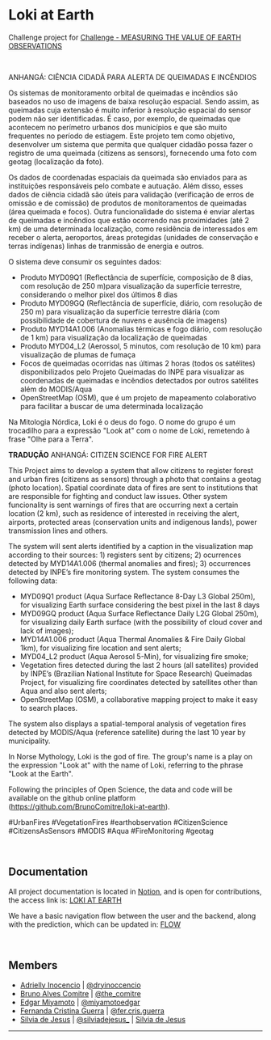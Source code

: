 # Loki at Earth

Challenge project for [Challenge - MEASURING THE VALUE OF EARTH OBSERVATIONS](https://2021.spaceappschallenge.org/challenges/statements/measuring-the-value-of-earth-observations/details) 

&nbsp;

ANHANGÁ: CIÊNCIA CIDADÃ PARA ALERTA DE QUEIMADAS E INCÊNDIOS

Os sistemas de monitoramento orbital de queimadas e incêndios são baseados no uso de imagens de baixa resolução espacial. Sendo assim, as queimadas cuja extensão é muito inferior à resolução espacial do sensor podem não ser identificadas. É  caso, por exemplo, de queimadas que acontecem no perímetro urbanos dos municípios e que são muito frequentes no período de estiagem.
Este projeto tem como objetivo, desenvolver um sistema que permita que qualquer cidadão possa fazer o registro de uma queimada (citizens as sensors), fornecendo uma foto com geotag (localização da foto).

Os dados de coordenadas espaciais da queimada são enviados para as instituições responsáveis pelo combate e autuação. Além disso, esses dados de ciência cidadã são úteis para validação (verificação de erros de omissão e de comissão) de produtos de monitoramentos de queimadas (área queimada e focos).
Outra funcionalidade do sistema é enviar alertas de queimadas e incêndios que estão ocorrendo nas proximidades (até 2 km) de uma determinada localização, como residência de interessados em receber o alerta, aeroportos, áreas protegidas (unidades de conservação e terras indígenas) linhas de tranmissão de energia e outros.

O sistema deve consumir os seguintes dados:
- Produto MYD09Q1 (Reflectância de superfície, composição de 8 dias, com resolução de 250 m)para visualização da superfície terrestre, considerando o melhor pixel dos últimos 8 dias
- Produto MYD09GQ (Reflectância de superfície, diário, com resolução de 250 m) para visualização da superfície terrestre diária (com possibilidade de cobertura de nuvens e ausência de imagens)
- Produto MYD14A1.006 (Anomalias térmicas e fogo diário, com resolução de 1 km) para visualização da localização de queimadas
- Produto MYD04_L2 (Aerossol, 5 minutos, com resolução de 10 km) para visualização de plumas de fumaça
- Focos de queimadas ocorridas nas últimas 2 horas (todos os satélites) disponibilizados pelo Projeto Queimadas do INPE para visualizar as coordenadas de queimadas e incêndios detectados por outros satélites além do MODIS/Aqua
- OpenStreetMap (OSM), que é um projeto de mapeamento colaborativo para facilitar a buscar de uma determinada localização


Na Mitologia Nórdica, Loki é o deus do fogo. O nome do grupo é um trocadilho para a expressão "Look at" com o nome de Loki, remetendo à frase "Olhe para a Terra".

****TRADUÇÃO****
ANHANGÁ: CITIZEN SCIENCE FOR FIRE ALERT

This Project aims to develop a system that allow citizens to register forest and urban fires (citizens as sensors) through a photo that contains a geotag (photo location).
Spatial coordinate data of fires are sent to institutions that are responsible for fighting and conduct law issues.
Other system funcionality is sent warnings of fires that are occurring next a certain location (2 km), such as residence of interested in receiving the alert, airports, protected areas (conservation units and indigenous lands), power transmission lines and others.

The system will sent alerts identified by a caption in the visualization map according to their sources: 1) registers sent by citizens; 2) ocurrences detected by MYD14A1.006 (thermal anomalies and fires); 3) occurrences detected by INPE’s fire monitoring system.
The system consumes the following data:
- MYD09Q1 product (Aqua Surface Reflectance 8-Day L3 Global 250m), for visualizing Earth surface considering the best pixel in the last 8 days
- MYD09GQ product (Aqua Surface Reflectance Daily L2G Global 250m), for visualizing daily Earth surface (with the possibility of cloud cover and lack of images);
- MYD14A1.006 product (Aqua Thermal Anomalies & Fire Daily Global 1km), for visualizing fire location and sent alerts;
- MYD04_L2 product (Aqua Aerosol 5-Min), for visualizing fire smoke;
- Vegetation fires detected during the last 2 hours (all satellites) provided by INPE’s (Brazilian National Institute for Space Research) Queimadas Project, for visualizing fire coordinates detected by satellites other than Aqua and also sent alerts;
- OpenStreetMap (OSM), a collaborative mapping project to make it easy to search places.

The system also displays a spatial-temporal analysis of vegetation fires detected by MODIS/Aqua (reference satellite) during the last 10 year by municipality.

In Norse Mythology, Loki is the god of fire. The group's name is a play on the expression "Look at" with the name of Loki, referring to the phrase "Look at the Earth".

Following the principles of Open Science, the data and code will be available on the github online platform (https://github.com/BrunoComitre/loki-at-earth).

#UrbanFires #VegetationFires #earthobservation #CitizenScience #CitizensAsSensors #MODIS #Aqua #FireMonitoring  #geotag


&nbsp;

## Documentation

All project documentation is located in [Notion](https://www.notion.so/product), and is open for contributions, the access link is: [LOKI AT EARTH](https://www.notion.so/brunocomitre/LOKI-AT-EARTH-e2b784b6fcc34ebfa6eade2544279688)

We have a basic navigation flow between the user and the backend, along with the prediction, which can be updated in:
[FLOW](https://whimsical.com/app-flow-LbDu9wRn42MBA6g3dMiWfw@2Ux7TurymMeBJsVycdo5)


&nbsp;

## Members

- [Adrielly Inocencio](https://www.linkedin.com/in/adrielly-inocencio-4a4007210/) | [@dryinoccencio](https://www.instagram.com/dryinoccencio/)
- [Bruno Alves Comitre](https://www.linkedin.com/in/brunocomitre/) | [@the_comitre](https://www.linkedin.com/in/brunocomitre/)
- [Edgar Miyamoto](https://www.linkedin.com/in/edgarmiyamoto/) | [@miyamotoedgar](https://www.instagram.com/miyamotoedgar/)
- [Fernanda Cristina Guerra](https://www.linkedin.com/in/fernandacguerra/) | [@fer.cris.guerra](https://www.instagram.com/fer.cris.guerra) 
- [Silvia de Jesus](https://www.linkedin.com/in/silviadejesus/) | [@silviadejesus_](https://www.instagram.com/silviadejesus_/) | [Silvia de Jesus](https://www.facebook.com/silvia.crisj/)

***
